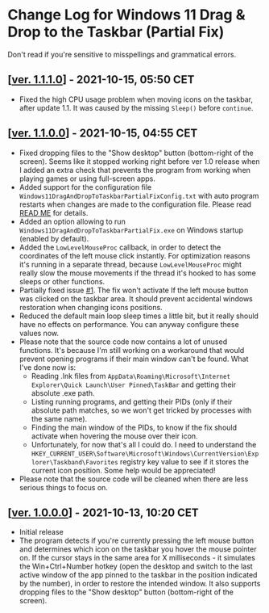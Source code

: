 # Change Log for Windows 11 Drag & Drop to the Taskbar (Partial Fix)
Don't read if you're sensitive to misspellings and grammatical errors.

## [[ver. 1.1.1.0](https://github.com/HerMajestyDrMona/Windows11DragAndDropToTaskbarPartialFix/releases/tag/v1.1-release)]  - 2021-10-15, 05:50 CET
- Fixed the high CPU usage problem when moving icons on the taskbar, after update 1.1. It was caused by the missing `Sleep()` before `continue`.

## [[ver. 1.1.0.0](https://github.com/HerMajestyDrMona/Windows11DragAndDropToTaskbarPartialFix/releases/tag/v1.1-release)]  - 2021-10-15, 04:55 CET
- Fixed dropping files to the "Show desktop" button (bottom-right of the screen). Seems like it stopped working right before ver 1.0 release when I added an extra check that prevents the program from working when playing games or using full-screen apps.
- Added support for the configuration file `Windows11DragAndDropToTaskbarPartialFixConfig.txt` with auto program restarts when changes are made to the configuration file. Please read [READ ME](https://github.com/HerMajestyDrMona/Windows11DragAndDropToTaskbarPartialFix#readme) for details.
- Added an option allowing to run `Windows11DragAndDropToTaskbarPartialFix.exe` on Windows startup (enabled by default).
- Added the `LowLevelMouseProc` callback, in order to detect the coordinates of the left mouse click instantly. For optimization reasons it's running in a separate thread, because `LowLevelMouseProc` might really slow the mouse movements if the thread it's hooked to has some sleeps or other functions. 
- Partially fixed issue [#1](https://github.com/HerMajestyDrMona/Windows11DragAndDropToTaskbarPartialFix/issues/1). The fix won't activate If the left mouse button was clicked on the taskbar area. It should prevent accidental windows restoration when changing icons positions.
- Reduced the default main loop sleep times a little bit, but it really should have no effects on performance. You can anyway configure these values now.
- Please note that the source code now contains a lot of unused functions. It's because I'm still working on a workaround that would prevent opening programs if their main window can't be found. What I've done now is:
  - Reading .lnk files from `AppData\Roaming\Microsoft\Internet Explorer\Quick Launch\User Pinned\TaskBar` and getting their absolute .exe path.
  - Listing running programs, and getting their PIDs (only if their absolute path matches, so we won't get tricked by processes with the same name).
  - Finding the main window of the PIDs, to know if the fix should activate when hovering the mouse over their icon.
  - Unfortunately, for now that's all I could do. I need to understand the `HKEY_CURRENT_USER\Software\Microsoft\Windows\CurrentVersion\Explorer\Taskband\Favorites` registry key value to see if it stores the current icon position. Some help would be appreciated!
 - Please note that the source code will be cleaned when there are less serious things to focus on. 

## [[ver. 1.0.0.0](https://github.com/HerMajestyDrMona/Windows11DragAndDropToTaskbarPartialFix/releases/tag/v1.0-release)] - 2021-10-13, 10:20 CET
- Initial release
- The program detects if you're currently pressing the left mouse button and determines which icon on the taskbar you hover the mouse pointer on. If the cursor stays in the same area for X milliseconds - it simulates the Win+Ctrl+Number hotkey (open the desktop and switch to the last active window of the app pinned to the taskbar in the position indicated by the number), in order to restore the intended window. It also supports dropping files to the "Show desktop" button (bottom-right of the screen).

